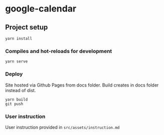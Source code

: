 # google-calendar

## Project setup
```
yarn install
```

### Compiles and hot-reloads for development
```
yarn serve
```

### Deploy

Site hosted via Github Pages from docs folder. Build creates in docs folder instead of dist.
```
yarn build
git push
```

### User instruction

User instruction provided in `src/assets/instruction.md`
